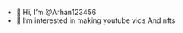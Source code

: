 - 👋 Hi, I’m @Arhan123456
- 👀 I’m interested in making youtube vids
And nfts

<!---
Arhan123456/Arhan123456 is a ✨ special ✨ repository because its `README.md` (this file) appears on your GitHub profile.
You can click the Preview link to take a look at your changes.
--->
